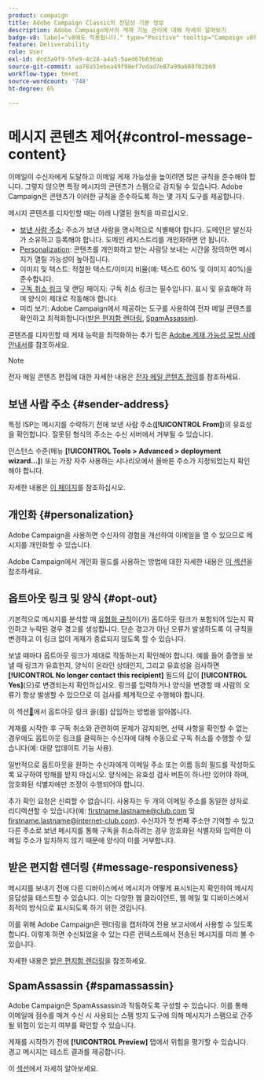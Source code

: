 ```yaml
---
product: campaign
title: Adobe Campaign Classic의 전달성 기본 정보
description: Adobe Campaign에서의 게재 기능 관리에 대해 자세히 알아보기
badge-v8: label="v8에도 적용됩니다." type="Positive" tooltip="Campaign v8에도 적용됩니다."
feature: Deliverability
role: User
exl-id: dcd3a9f9-5fe9-4c28-a4a5-5aed67b036ab
source-git-commit: aa78a51ebea49f98ef7edad7e87a99a680f02b69
workflow-type: tm+mt
source-wordcount: '748'
ht-degree: 6%

---
```


# 메시지 콘텐츠 제어{#control-message-content}

이메일이 수신자에게 도달하고 이메일 게재 가능성을 높이려면 많은 규칙을 준수해야 합니다. 그렇지 않으면 특정 메시지의 콘텐츠가 스팸으로 감지될 수 있습니다. Adobe Campaign은 콘텐츠가 이러한 규칙을 준수하도록 하는 몇 가지 도구를 제공합니다.

메시지 콘텐츠를 디자인할 때는 아래 나열된 원칙을 따르십시오.

* [보낸 사람 주소](#sender-address): 주소가 보낸 사람을 명시적으로 식별해야 합니다. 도메인은 발신자가 소유하고 등록해야 합니다. 도메인 레지스트리를 개인화하면 안 됩니다.
* [Personalization](#personalization): 콘텐츠를 개인화하고 받는 사람당 보내는 시간을 정의하면 메시지가 열릴 가능성이 높아집니다.
* 이미지 및 텍스트: 적절한 텍스트/이미지 비율(예: 텍스트 60% 및 이미지 40%)을 준수합니다.
* [구독 취소 링크](#opt-out) 및 랜딩 페이지: 구독 취소 링크는 필수입니다. 표시 및 유효해야 하며 양식이 제대로 작동해야 합니다.
* 미리 보기: Adobe Campaign에서 제공하는 도구를 사용하여 전자 메일 콘텐츠를 확인하고 최적화합니다([받은 편지함 렌더링](#message-responsiveness), [SpamAssassin](#spamassassin)).

콘텐츠를 디자인할 때 게재 능력을 최적화하는 추가 팁은 [Adobe 게재 가능성 모범 사례 안내서](https://experienceleague.adobe.com/docs/deliverability-learn/deliverability-best-practice-guide/content-best-practices-for-optimal-delivery.html?lang=ko)를 참조하세요.

>[!NOTE]
>
>전자 메일 콘텐츠 편집에 대한 자세한 내용은 [전자 메일 콘텐츠 정의](defining-the-email-content.md)를 참조하세요.

## 보낸 사람 주소 {#sender-address}

특정 ISP는 메시지를 수락하기 전에 보낸 사람 주소(**[!UICONTROL From]**)의 유효성을 확인합니다. 잘못된 형식의 주소는 수신 서버에서 거부될 수 있습니다.

인스턴스 수준(메뉴 **[!UICONTROL Tools > Advanced > deployment wizard...]**) 또는 가장 자주 사용하는 시나리오에서 올바른 주소가 지정되었는지 확인해야 합니다.

자세한 내용은 [이 페이지](defining-the-email-content.md)를 참조하십시오.

## 개인화 {#personalization}

Adobe Campaign을 사용하면 수신자의 경험을 개선하여 이메일을 열 수 있으므로 메시지를 개인화할 수 있습니다.

Adobe Campaign에서 개인화 필드를 사용하는 방법에 대한 자세한 내용은 [이 섹션](personalization-fields.md)을 참조하세요.

## 옵트아웃 링크 및 양식 {#opt-out}

기본적으로 메시지를 분석할 때 [유형화 규칙](steps-validating-the-delivery.md#validation-process-with-typologies)이(가) 옵트아웃 링크가 포함되어 있는지 확인하고 누락된 경우 경고를 생성합니다. 단순 경고가 아닌 오류가 발생하도록 이 규칙을 변경하고 이 링크 없이 게재가 종료되지 않도록 할 수 있습니다.

보낼 때마다 옵트아웃 링크가 제대로 작동하는지 확인해야 합니다. 예를 들어 증명을 보낼 때 링크가 유효한지, 양식이 온라인 상태인지, 그리고 유효성을 검사하면 **[!UICONTROL No longer contact this recipient]** 필드의 값이 **[!UICONTROL Yes]**(으)로 변경되는지 확인하십시오. 링크를 입력하거나 양식을 변경할 때 사람의 오류가 항상 발생할 수 있으므로 이 검사를 체계적으로 수행해야 합니다.

이 섹션[&#128279;](personalization-blocks.md#personalization-blocks-example)에서 옵트아웃 링크 을(를) 삽입하는 방법을 알아봅니다.

게재를 시작한 후 구독 취소와 관련하여 문제가 감지되면, 선택 사항을 확인할 수 없는 경우에도 옵트아웃 링크를 클릭하는 수신자에 대해 수동으로 구독 취소를 수행할 수 있습니다(예: 대량 업데이트 기능 사용).

일반적으로 옵트아웃을 원하는 수신자에게 이메일 주소 또는 이름 등의 필드를 작성하도록 요구하여 방해를 받지 마십시오. 양식에는 유효성 검사 버튼이 하나만 있어야 하며, 암호화된 식별자에만 조정이 수행되어야 합니다.

추가 확인 요청은 신뢰할 수 없습니다. 사용자는 두 개의 이메일 주소를 동일한 상자로 리디렉션할 수 있습니다(예: firstname.lastname@club.com 및 firstname.lastname@internet-club.com). 수신자가 첫 번째 주소만 기억할 수 있고 다른 주소로 보낸 메시지를 통해 구독을 취소하려는 경우 암호화된 식별자와 입력한 이메일 주소가 일치하지 않기 때문에 양식이 이를 거부합니다.

## 받은 편지함 렌더링 {#message-responsiveness}

메시지를 보내기 전에 다른 디바이스에서 메시지가 어떻게 표시되는지 확인하여 메시지 응답성을 테스트할 수 있습니다. 이는 다양한 웹 클라이언트, 웹 메일 및 디바이스에서 최적의 방식으로 표시되도록 하기 위한 것입니다.

이를 위해 Adobe Campaign은 렌더링을 캡처하여 전용 보고서에서 사용할 수 있도록 합니다. 이렇게 하면 수신되었을 수 있는 다른 컨텍스트에서 전송된 메시지를 미리 볼 수 있습니다.

자세한 내용은 [받은 편지함 렌더링](inbox-rendering.md)을 참조하세요.

## SpamAssassin {#spamassassin}

Adobe Campaign은 SpamAssassin과 작동하도록 구성할 수 있습니다. 이를 통해 이메일에 점수를 매겨 수신 시 사용되는 스팸 방지 도구에 의해 메시지가 스팸으로 간주될 위험이 있는지 여부를 확인할 수 있습니다.

게재를 시작하기 전에 **[!UICONTROL Preview]** 탭에서 위험을 평가할 수 있습니다. 경고 메시지는 테스트 결과를 제공합니다.

이 [섹션](spamassassin.md)에서 자세히 알아보세요.
